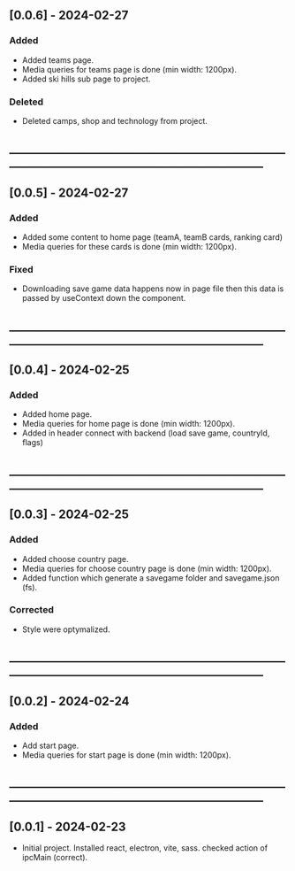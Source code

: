 ## [0.0.6] - 2024-02-27

### Added
 - Added teams page.
 - Media queries for teams page is done (min width: 1200px).
 - Added ski hills sub page to project.

### Deleted
 - Deleted camps, shop and technology from project.

## ________________________________________________________________________________________________
## [0.0.5] - 2024-02-27

### Added
 - Added some content to home page (teamA, teamB cards, ranking card)
 - Media queries for these cards is done (min width: 1200px).

### Fixed
 - Downloading save game data happens now in page file then this data is passed by useContext down the component.

## ________________________________________________________________________________________________
## [0.0.4] - 2024-02-25

### Added
 - Added home page.  
 - Media queries for home page is done (min width: 1200px).
 - Added in header connect with backend (load save game, countryId, flags)

## ________________________________________________________________________________________________
## [0.0.3] - 2024-02-25

### Added
 - Added choose country page.  
 - Media queries for choose country page is done (min width: 1200px).
 - Added function which generate a savegame folder and savegame.json (fs).

### Corrected
 - Style were optymalized.

## ________________________________________________________________________________________________
## [0.0.2] - 2024-02-24

### Added
 - Add start page.  
 - Media queries for start page is done (min width: 1200px).

## ________________________________________________________________________________________________
## [0.0.1] - 2024-02-23
 - Initial project. Installed react, electron, vite, sass. checked action of ipcMain (correct).
